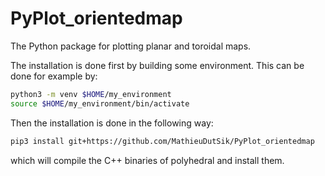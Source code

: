 # PyPlot_orientedmap
The Python package for plotting planar and toroidal maps.

The installation is done first by building some environment. This can be done for example by:
```sh
python3 -m venv $HOME/my_environment
source $HOME/my_environment/bin/activate
```

Then the installation is done in the following way:
```sh
pip3 install git+https://github.com/MathieuDutSik/PyPlot_orientedmap
```
which will compile the C++ binaries of polyhedral and install them.

